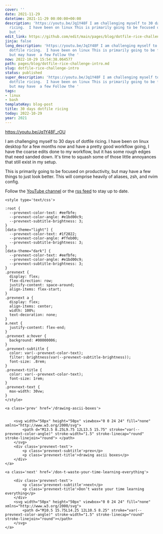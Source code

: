 ```yaml
---
cover: ''
date: 2021-11-29
datetime: 2021-11-29 00:00:00+00:00
description: 'https://youtu.be/Jq1Y48F I am challenging myself to 30 days of dotfile
  ricing.  I have been on linux This is primarily going to be focused on productivity,
  but '
edit_link: https://github.com/edit/main/pages/blog/dotfile-rice-challenge-intro.md
jinja: false
long_description: 'https://youtu.be/Jq1Y48F I am challenging myself to 30 days of
  dotfile ricing.  I have been on linux This is primarily going to be focused on productivity,
  but may have  a few Follow the '
now: 2022-10-29 15:54:38.064577
path: pages/blog/dotfile-rice-challenge-intro.md
slug: dotfile-rice-challenge-intro
status: published
super_description: 'https://youtu.be/Jq1Y48F I am challenging myself to 30 days of
  dotfile ricing.  I have been on linux This is primarily going to be focused on productivity,
  but may have  a few Follow the '
tags:
- linux
- bash
templateKey: blog-post
title: 30 days dotfile ricing
today: 2022-10-29
year: 2021
---
```


https://youtu.be/Jq1Y48F_rOU


I am challenging myself to 30 days of dotfile ricing.  I have been on linux
desktop for a few months now and have a pretty good workflow going, I have the
coarse edits done to my workflow, but it has some rough edges that need sanded
down.  It's time to squash some of those little annoyances that still exist in
my setup.


This is primarily going to be focused on productivity, but may have  a few
things to just look better.  This will comprise heavily of aliases, zsh, and
nvim config.

Follow the [YouTube channel](https://youtube.com/waylonwalker) or the [rss
feed](https://waylonwalker/rss/) to stay up to date.
<div class='prevnext'>

    <style type='text/css'>

    :root {
      --prevnext-color-text: #eefbfe;
      --prevnext-color-angle: #e1bd00c9;
      --prevnext-subtitle-brightness: 3;
    }
    [data-theme="light"] {
      --prevnext-color-text: #1f2022;
      --prevnext-color-angle: #ffeb00;
      --prevnext-subtitle-brightness: 3;
    }
    [data-theme="dark"] {
      --prevnext-color-text: #eefbfe;
      --prevnext-color-angle: #e1bd00c9;
      --prevnext-subtitle-brightness: 3;
    }
    .prevnext {
      display: flex;
      flex-direction: row;
      justify-content: space-around;
      align-items: flex-start;
    }
    .prevnext a {
      display: flex;
      align-items: center;
      width: 100%;
      text-decoration: none;
    }
    a.next {
      justify-content: flex-end;
    }
    .prevnext a:hover {
      background: #00000006;
    }
    .prevnext-subtitle {
      color: var(--prevnext-color-text);
      filter: brightness(var(--prevnext-subtitle-brightness));
      font-size: .8rem;
    }
    .prevnext-title {
      color: var(--prevnext-color-text);
      font-size: 1rem;
    }
    .prevnext-text {
      max-width: 30vw;
    }
    </style>
    
    <a class='prev' href='/drawing-ascii-boxes'>
    

        <svg width="50px" height="50px" viewbox="0 0 24 24" fill="none" xmlns="http://www.w3.org/2000/svg">
            <path d="M13.5 8.25L9.75 12L13.5 15.75" stroke="var(--prevnext-color-angle)" stroke-width="1.5" stroke-linecap="round" stroke-linejoin="round"> </path>
        </svg>
        <div class='prevnext-text'>
            <p class='prevnext-subtitle'>prev</p>
            <p class='prevnext-title'>drawing ascii boxes</p>
        </div>
    </a>
    
    <a class='next' href='/don-t-waste-your-time-learning-everything'>
    
        <div class='prevnext-text'>
            <p class='prevnext-subtitle'>next</p>
            <p class='prevnext-title'>Don’t waste your time learning everything</p>
        </div>
        <svg width="50px" height="50px" viewbox="0 0 24 24" fill="none" xmlns="http://www.w3.org/2000/svg">
            <path d="M10.5 15.75L14.25 12L10.5 8.25" stroke="var(--prevnext-color-angle)" stroke-width="1.5" stroke-linecap="round" stroke-linejoin="round"></path>
        </svg>
    </a>
  </div>